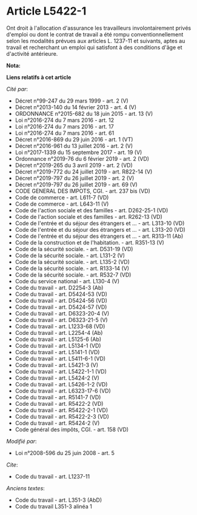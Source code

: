 # Article L5422-1

Ont droit à l'allocation d'assurance les travailleurs involontairement privés d'emploi ou dont le contrat de travail a été
rompu conventionnellement selon les modalités prévues aux articles L. 1237-11 et suivants, aptes au travail et recherchant un
emploi qui satisfont à des conditions d'âge et d'activité antérieure.

**Nota:**



**Liens relatifs à cet article**

_Cité par_:

  - Décret n°99-247 du 29 mars 1999 - art. 2 (V)
  - Décret n°2013-140 du 14 février 2013 - art. 4 (V)
  - ORDONNANCE n°2015-682 du 18 juin 2015 - art. 13 (V)
  - Loi n°2016-274 du 7 mars 2016 - art. 12
  - Loi n°2016-274 du 7 mars 2016 - art. 17
  - Loi n°2016-274 du 7 mars 2016 - art. 61
  - Décret n°2016-869 du 29 juin 2016 - art. 1 (VT)
  - Décret n°2016-961 du 13 juillet 2016 - art. 2 (V)
  - Loi n°2017-1339 du 15 septembre 2017 - art. 19 (V)
  - Ordonnance n°2019-76 du 6 février 2019 - art. 2 (VD)
  - Décret n°2019-265 du 3 avril 2019 - art. 2 (VD)
  - Décret n°2019-772 du 24 juillet 2019 - art. R822-14 (V)
  - Décret n°2019-797 du 26 juillet 2019 - art. 2 (V)
  - Décret n°2019-797 du 26 juillet 2019 - art. 69 (V)
  - CODE GENERAL DES IMPOTS, CGI. - art. 237 bis (VD)
  - Code de commerce - art. L611-7 (VD)
  - Code de commerce - art. L643-11 (V)
  - Code de l'action sociale et des familles - art. D262-25-1 (VD)
  - Code de l'action sociale et des familles - art. R262-13 (VD)
  - Code de l'entrée et du séjour des étrangers et ... - art. L313-10 (VD)
  - Code de l'entrée et du séjour des étrangers et ... - art. L313-20 (VD)
  - Code de l'entrée et du séjour des étrangers et ... - art. R313-11 (Ab)
  - Code de la construction et de l'habitation. - art. R351-13 (V)
  - Code de la sécurité sociale. - art. D531-19 (VD)
  - Code de la sécurité sociale. - art. L131-2 (V)
  - Code de la sécurité sociale. - art. L135-2 (VD)
  - Code de la sécurité sociale. - art. R133-14 (V)
  - Code de la sécurité sociale. - art. R532-7 (VD)
  - Code du service national - art. L130-4 (V)
  - Code du travail - art. D2254-3 (Ab)
  - Code du travail - art. D5424-53 (VD)
  - Code du travail - art. D5424-56 (VD)
  - Code du travail - art. D5424-57 (VD)
  - Code du travail - art. D6323-20-4 (V)
  - Code du travail - art. D6323-21-5 (V)
  - Code du travail - art. L1233-68 (VD)
  - Code du travail - art. L2254-4 (Ab)
  - Code du travail - art. L5125-6 (Ab)
  - Code du travail - art. L5134-1 (VD)
  - Code du travail - art. L5141-1 (VD)
  - Code du travail - art. L5411-6-1 (VD)
  - Code du travail - art. L5421-3 (V)
  - Code du travail - art. L5422-1-1 (VD)
  - Code du travail - art. L5424-2 (V)
  - Code du travail - art. L5426-1-2 (VD)
  - Code du travail - art. L6323-17-6 (VD)
  - Code du travail - art. R5141-7 (VD)
  - Code du travail - art. R5422-2 (VD)
  - Code du travail - art. R5422-2-1 (VD)
  - Code du travail - art. R5422-2-3 (VD)
  - Code du travail - art. R5424-2 (V)
  - Code général des impôts, CGI. - art. 158 (VD)

_Modifié par_:

  - Loi n°2008-596 du 25 juin 2008 - art. 5

_Cite_:

  - Code du travail - art. L1237-11

_Anciens textes_:

  - Code du travail - art. L351-3 (AbD)
  - Code du travail L351-3 alinéa 1
